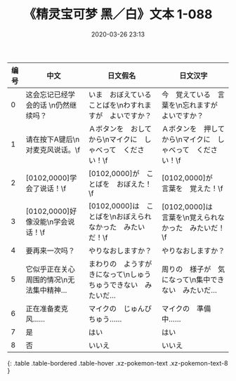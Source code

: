 ﻿---
date: 2020-03-26 23:13
last_modified_at: 2020-03-27 15:05
layout: default
title: 《精灵宝可梦 黑／白》文本 1-088
---
| 编号 | 中文 | 日文假名 | 日文汉字 |
| ---- | ---- | ---- | --- |
| 0 | 这会忘记已经学会的话 \n仍然继续吗？| いま　おぼえている　ことばを\nわすれますが　よいですか？ | 今　覚えている　言葉を\n忘れますが　よいですか？ |
| 1 | 请在按下A键后\n对麦克风说话。\f | Ａボタンを　おしてから\nマイクに　しゃべって　ください！\f | Ａボタンを　押してから\nマイクに　しゃべって　ください！\f |
| 2 | [0102,0000]学会了说话！\f | [0102,0000]が　ことばを　おぼえた！\f | [0102,0000]が　言葉を　覚えた！\f |
| 3 | [0102,0000]好像没能\n学会说话！\f | [0102,0000]は　ことばを\nおぼえられなかった　みたいだ！\f | [0102,0000]は　言葉を\n覚えられなかった　みたいだ！\f |
| 4 | 要再来一次吗？ | やりなおしますか？ | やりなおしますか？ |
| 5 | 它似乎正在关心周围的情况\n无法集中精神… | まわりの　ようすが　きになって\nしゅうちゅうできない　みたいだ… | 周りの　様子が　気になって\n集中できない　みたいだ… |
| 6 | 正在准备麦克风…… | マイクの　じゅんびちゅう…… | マイクの　準備中…… |
| 7 | 是 | はい | はい |
| 8 | 否 | いいえ | いいえ |
{: .table .table-bordered .table-hover .xz-pokemon-text .xz-pokemon-text-8 }